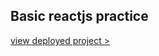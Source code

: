 ## Basic reactjs practice

[view deployed project >](https://jccccandres.github.io/reactjs-basic-practice-1/)
